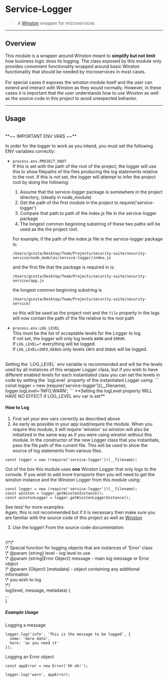 # Service-Logger
> A [Winston](https://github.com/winstonjs/winston) wrapper for microservices

--------------------------------------------------------------------------------
## Overview

This module is a wrapper around Winston meant to **simplify but not limit** how
business logic does its logging. The class exposed by this module only provides
convenient functionality wrapped around basic Winston functionality that should
be needed by microservices in most cases. <br/><br/>
For special cases it exposes the winston module itself and
the user can extend and interact with Winston as they would normally. However,
in these cases it is important that the user understands how to use Winston as
well as the source code in this project to avoid unexpected behavior.

--------------------------------------------------------------------------------
## Usage
<br/>
**~~ IMPORTANT ENV VARS ~~**

In order for the logger to work as you intend, you must set the following ENV
variables correctly:

- `process.env.PROJECT_ROOT`<br/>If this is set with the path of the root of the
project, the logger will use this to show filepaths of the files producing the
log statements relative to the root.
If this is not set, the logger will attempt to infer the project root by doing
the following:
  1. Assume that the service-logger package is somewhere in the project directory,
 (ideally in node_module)
  2. Get the path of the first module in the project to require('service-logger')
  3. Compare that path to path of the index.js file in the service-logger package
  4. The longest common beginning substring of these two paths will be used as the
the project root.

  For example, if the path of the index.js file in the service-logger package is:

  `/Users/gcosta/Desktop/Team/Projects/security-suite/security-service/node_modules/service-logger/index.js`

  and the first file that the package is required in is:

  `/Users/gcosta/Desktop/Team/Projects/security-suite/security-service/app.js`

  the longest common beginning substring is

  `/Users/gcosta/Desktop/Team/Projects/security-suite/security-service/`

  so this will be used as the project root and the `file` property in the logs
  will now contain the path of the file relative to the root path


- `process.env.LOG_LEVEL`<br/>This must be the list of acceptable levels for the
Logger to log.
<br/>If not set, the logger will only log levels `WARN` and `ERROR`.
<br/>If `LOG_LEVEL=*` everything will be logged.
<br/>If `LOG_LEVEL=INFO,DEBUG` only levels `INFO` and `DEBUG` will be logged.
<br/>
Setting the `LOG_LEVEL` env variable is recommended and will be the levels used
by all instances of this wrapper Logger class, but if you wish to have different
enabled levels for each instantiated class you can set the levels in code by
setting the `logLevel` property of the instantiated Logger using:
```
const logger = new (require('service-logger'))(__filename);
logger.logLevel='INFO,WARN';
```
**Setting the logLevel property WILL HAVE NO EFFECT if LOG_LEVEL env var is set**

#### How to Log

1. First set your env vars correctly as described above
2. As early as possible in your app load/require the module.
When you require this module, it will require 'winston' so winston will also
be initialized in the same way as if you were using winston without this module.
In the constructor of the new Logger class that you instantiate, pass the
file path of the current file. This will be used to show the source of log
statements from various files.
```
const logger = new (require('service-logger'))(__filename);
```
Out of the box this module uses **one** Winston Logger that only logs to the
console. If you wish to add more transports then you will need to get the
winston instance and the Winston Logger from this module using:
```
const logger = new (require('service-logger'))(__filename);
const winston = logger.getWinstonInstance();
const winstonLogger = logger.getWinstonLoggerInstance();
```
See test/ for more examples.<br/>
Again, this is not recommended but if it is necessary then make sure you are
familiar with the source code of this project as well as
[Winston](https://github.com/winstonjs/winston)

3. Use the logger! From the source code documentation:
<br/>
/\*\*
 <br/>\* Special function for logging objects that are instances of 'Error' class
 <br/>\* @param {string} level - log level to use
 <br/>\* @param {string|Error Object} message - main log message or Error object
 <br/>\* @param {Object} [metadata] - object containing any additional information
 <br/>\*  you wish to log
 <br/>\*/
<br/>log(level, message, metadata) {
  <br/>
  ...
  <br/>
}
<br/>

##### Example Usage

Logging a message
```
logger.log('info', 'This is the message to be logged', {
  some: 'more data',
  here: 'as you need it'
});
```

Logging an Error object
```
const appError = new Error('Uh oh!');

logger.log('warn', appError);
```
